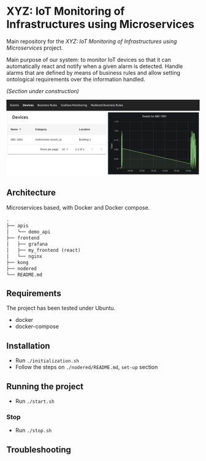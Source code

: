 XYZ: IoT Monitoring of Infrastructures using Microservices
===================

Main repository for the _XYZ: IoT Monitoring of Infrastructures using Microservices_ project.

Main purpose of our system: to monitor IoT devices so that it can automatically react and notify when a given alarm is detected. Handle alarms that are defined by means of business rules and allow setting ontological requirements over the information handled.

_(Section under construction)_

![Devices frontend with Grafana](https://github.com/worldsensing/xyz-iot-monitoring/blob/master/extra/frontend_devices_mod.png?raw=true)

## Architecture
Microservices based, with Docker and Docker compose.

```
.
├── apis
│   └── demo_api
├── frontend
│   ├── grafana
│   ├── my_frontend (react)
│   └── nginx
├── kong
├── nodered
└── README.md
```

## Requirements
The project has been tested under Ubuntu.
- docker
- docker-compose

## Installation
- Run `./initialization.sh`
- Follow the steps on `./nodered/README.md`, `set-up` section

## Running the project
- Run `./start.sh`

### Stop
- Run `./stop.sh`

## Troubleshooting
